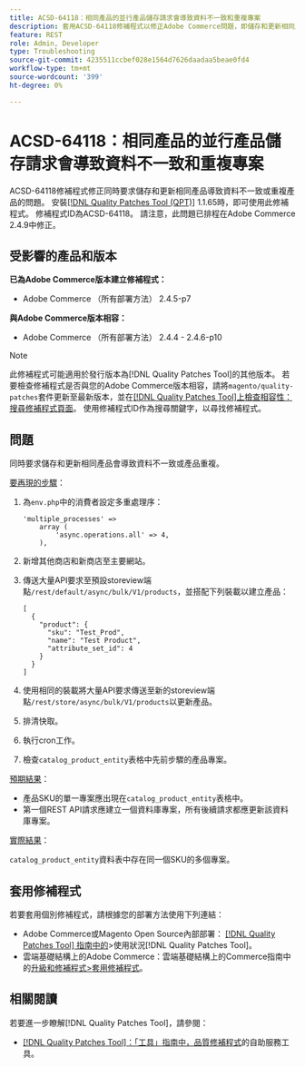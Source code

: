 ```yaml
---
title: ACSD-64118：相同產品的並行產品儲存請求會導致資料不一致和重複專案
description: 套用ACSD-64118修補程式以修正Adobe Commerce問題，即儲存和更新相同產品的並行請求會導致資料不一致或產品重複。
feature: REST
role: Admin, Developer
type: Troubleshooting
source-git-commit: 4235511ccbef028e1564d7626daadaa5beae0fd4
workflow-type: tm+mt
source-wordcount: '399'
ht-degree: 0%

---
```



# ACSD-64118：相同產品的並行產品儲存請求會導致資料不一致和重複專案

ACSD-64118修補程式修正同時要求儲存和更新相同產品導致資料不一致或重複產品的問題。 安裝[[!DNL Quality Patches Tool (QPT)]](/help/tools/quality-patches-tool/quality-patches-tool-to-self-serve-quality-patches.md) 1.1.65時，即可使用此修補程式。 修補程式ID為ACSD-64118。 請注意，此問題已排程在Adobe Commerce 2.4.9中修正。

## 受影響的產品和版本

**已為Adobe Commerce版本建立修補程式：**

* Adobe Commerce （所有部署方法） 2.4.5-p7

**與Adobe Commerce版本相容：**

* Adobe Commerce （所有部署方法） 2.4.4 - 2.4.6-p10

>[!NOTE]
>
>此修補程式可能適用於發行版本為[!DNL Quality Patches Tool]的其他版本。 若要檢查修補程式是否與您的Adobe Commerce版本相容，請將`magento/quality-patches`套件更新至最新版本，並在[[!DNL Quality Patches Tool]上檢查相容性：搜尋修補程式頁面](https://experienceleague.adobe.com/tools/commerce-quality-patches/index.html?lang=zh-Hant)。 使用修補程式ID作為搜尋關鍵字，以尋找修補程式。

## 問題

同時要求儲存和更新相同產品會導致資料不一致或產品重複。

<u>要再現的步驟</u>：

1. 為`env.php`中的消費者設定多重處理序：

   ```
   'multiple_processes' =>
       array (
           'async.operations.all' => 4,
       ),
   ```

1. 新增其他商店和新商店至主要網站。
1. 傳送大量API要求至預設storeview端點`/rest/default/async/bulk/V1/products`，並搭配下列裝載以建立產品：

   ```
   [
     {
       "product": {
         "sku": "Test_Prod",
         "name": "Test Product",
         "attribute_set_id": 4
       }
     }
   ]
   ```

1. 使用相同的裝載將大量API要求傳送至新的storeview端點`/rest/store/async/bulk/V1/products`以更新產品。
1. 排清快取。
1. 執行cron工作。
1. 檢查`catalog_product_entity`表格中先前步驟的產品專案。

<u>預期結果</u>：

* 產品SKU的單一專案應出現在`catalog_product_entity`表格中。
* 第一個REST API請求應建立一個資料庫專案，所有後續請求都應更新該資料庫專案。

<u>實際結果</u>：

`catalog_product_entity`資料表中存在同一個SKU的多個專案。

## 套用修補程式

若要套用個別修補程式，請根據您的部署方法使用下列連結：

* Adobe Commerce或Magento Open Source內部部署： [[!DNL Quality Patches Tool] 指南中的](/help/tools/quality-patches-tool/usage.md)>使用狀況[!DNL Quality Patches Tool]。
* 雲端基礎結構上的Adobe Commerce：雲端基礎結構上的Commerce指南中的[升級和修補程式>套用修補程式](https://experienceleague.adobe.com/docs/commerce-cloud-service/user-guide/develop/upgrade/apply-patches.html?lang=zh-Hant)。

## 相關閱讀

若要進一步瞭解[!DNL Quality Patches Tool]，請參閱：

* [[!DNL Quality Patches Tool]：「工具」指南中，品質修補程式](/help/tools/quality-patches-tool/quality-patches-tool-to-self-serve-quality-patches.md)的自助服務工具。
